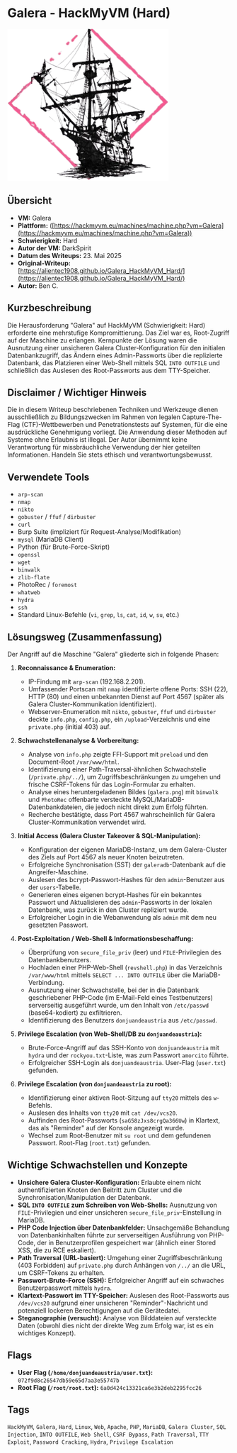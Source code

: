 # Galera - HackMyVM (Hard)
 
![Galera.png](Galera.png)

## Übersicht

*   **VM:** Galera
*   **Plattform:** ([https://hackmyvm.eu/machines/machine.php?vm=Galera](https://hackmyvm.eu/machines/machine.php?vm=Galera))
*   **Schwierigkeit:** Hard
*   **Autor der VM:** DarkSpirit
*   **Datum des Writeups:** 23. Mai 2025
*   **Original-Writeup:** [https://alientec1908.github.io/Galera_HackMyVM_Hard/](https://alientec1908.github.io/Galera_HackMyVM_Hard/)
*   **Autor:** Ben C.

## Kurzbeschreibung

Die Herausforderung "Galera" auf HackMyVM (Schwierigkeit: Hard) erforderte eine mehrstufige Kompromittierung. Das Ziel war es, Root-Zugriff auf der Maschine zu erlangen. Kernpunkte der Lösung waren die Ausnutzung einer unsicheren Galera Cluster-Konfiguration für den initialen Datenbankzugriff, das Ändern eines Admin-Passworts über die replizierte Datenbank, das Platzieren einer Web-Shell mittels SQL `INTO OUTFILE` und schließlich das Auslesen des Root-Passworts aus dem TTY-Speicher.

## Disclaimer / Wichtiger Hinweis

Die in diesem Writeup beschriebenen Techniken und Werkzeuge dienen ausschließlich zu Bildungszwecken im Rahmen von legalen Capture-The-Flag (CTF)-Wettbewerben und Penetrationstests auf Systemen, für die eine ausdrückliche Genehmigung vorliegt. Die Anwendung dieser Methoden auf Systeme ohne Erlaubnis ist illegal. Der Autor übernimmt keine Verantwortung für missbräuchliche Verwendung der hier geteilten Informationen. Handeln Sie stets ethisch und verantwortungsbewusst.

## Verwendete Tools

*   `arp-scan`
*   `nmap`
*   `nikto`
*   `gobuster` / `ffuf` / `dirbuster`
*   `curl`
*   Burp Suite (impliziert für Request-Analyse/Modifikation)
*   `mysql` (MariaDB Client)
*   Python (für Brute-Force-Skript)
*   `openssl`
*   `wget`
*   `binwalk`
*   `zlib-flate`
*   PhotoRec / `foremost`
*   `whatweb`
*   `hydra`
*   `ssh`
*   Standard Linux-Befehle (`vi`, `grep`, `ls`, `cat`, `id`, `w`, `su`, etc.)

## Lösungsweg (Zusammenfassung)

Der Angriff auf die Maschine "Galera" gliederte sich in folgende Phasen:

1.  **Reconnaissance & Enumeration:**
    *   IP-Findung mit `arp-scan` (192.168.2.201).
    *   Umfassender Portscan mit `nmap` identifizierte offene Ports: SSH (22), HTTP (80) und einen unbekannten Dienst auf Port 4567 (später als Galera Cluster-Kommunikation identifiziert).
    *   Webserver-Enumeration mit `nikto`, `gobuster`, `ffuf` und `dirbuster` deckte `info.php`, `config.php`, ein `/upload`-Verzeichnis und eine `private.php` (initial 403) auf.

2.  **Schwachstellenanalyse & Vorbereitung:**
    *   Analyse von `info.php` zeigte FFI-Support mit `preload` und den Document-Root `/var/www/html`.
    *   Identifizierung einer Path-Traversal-ähnlichen Schwachstelle (`/private.php/../`), um Zugriffsbeschränkungen zu umgehen und frische CSRF-Tokens für das Login-Formular zu erhalten.
    *   Analyse eines heruntergeladenen Bildes (`galera.png`) mit `binwalk` und `PhotoRec` offenbarte versteckte MySQL/MariaDB-Datenbankdateien, die jedoch nicht direkt zum Erfolg führten.
    *   Recherche bestätigte, dass Port 4567 wahrscheinlich für Galera Cluster-Kommunikation verwendet wird.

3.  **Initial Access (Galera Cluster Takeover & SQL-Manipulation):**
    *   Konfiguration der eigenen MariaDB-Instanz, um dem Galera-Cluster des Ziels auf Port 4567 als neuer Knoten beizutreten.
    *   Erfolgreiche Synchronisation (SST) der `galeradb`-Datenbank auf die Angreifer-Maschine.
    *   Auslesen des bcrypt-Passwort-Hashes für den `admin`-Benutzer aus der `users`-Tabelle.
    *   Generieren eines eigenen bcrypt-Hashes für ein bekanntes Passwort und Aktualisieren des `admin`-Passworts in der lokalen Datenbank, was zurück in den Cluster repliziert wurde.
    *   Erfolgreicher Login in die Webanwendung als `admin` mit dem neu gesetzten Passwort.

4.  **Post-Exploitation / Web-Shell & Informationsbeschaffung:**
    *   Überprüfung von `secure_file_priv` (leer) und `FILE`-Privilegien des Datenbankbenutzers.
    *   Hochladen einer PHP-Web-Shell (`revshell.php`) in das Verzeichnis `/var/www/html` mittels `SELECT ... INTO OUTFILE` über die MariaDB-Verbindung.
    *   Ausnutzung einer Schwachstelle, bei der in die Datenbank geschriebener PHP-Code (im E-Mail-Feld eines Testbenutzers) serverseitig ausgeführt wurde, um den Inhalt von `/etc/passwd` (base64-kodiert) zu exfiltrieren.
    *   Identifizierung des Benutzers `donjuandeaustria` aus `/etc/passwd`.

5.  **Privilege Escalation (von Web-Shell/DB zu `donjuandeaustria`):**
    *   Brute-Force-Angriff auf das SSH-Konto von `donjuandeaustria` mit `hydra` und der `rockyou.txt`-Liste, was zum Passwort `amorcito` führte.
    *   Erfolgreicher SSH-Login als `donjuandeaustria`. User-Flag (`user.txt`) gefunden.

6.  **Privilege Escalation (von `donjuandeaustria` zu root):**
    *   Identifizierung einer aktiven Root-Sitzung auf `tty20` mittels des `w`-Befehls.
    *   Auslesen des Inhalts von `tty20` mit `cat /dev/vcs20`.
    *   Auffinden des Root-Passworts (`saG58zJxs8crgQa366Uw`) in Klartext, das als "Reminder" auf der Konsole angezeigt wurde.
    *   Wechsel zum Root-Benutzer mit `su root` und dem gefundenen Passwort. Root-Flag (`root.txt`) gefunden.

## Wichtige Schwachstellen und Konzepte

*   **Unsichere Galera Cluster-Konfiguration:** Erlaubte einem nicht authentifizierten Knoten den Beitritt zum Cluster und die Synchronisation/Manipulation der Datenbank.
*   **SQL `INTO OUTFILE` zum Schreiben von Web-Shells:** Ausnutzung von `FILE`-Privilegien und einer unsicheren `secure_file_priv`-Einstellung in MariaDB.
*   **PHP Code Injection über Datenbankfelder:** Unsachgemäße Behandlung von Datenbankinhalten führte zur serverseitigen Ausführung von PHP-Code, der in Benutzerprofilen gespeichert war (ähnlich einer Stored XSS, die zu RCE eskaliert).
*   **Path Traversal (URL-basiert):** Umgehung einer Zugriffsbeschränkung (403 Forbidden) auf `private.php` durch Anhängen von `/../` an die URL, um CSRF-Tokens zu erhalten.
*   **Passwort-Brute-Force (SSH):** Erfolgreicher Angriff auf ein schwaches Benutzerpasswort mittels `hydra`.
*   **Klartext-Passwort im TTY-Speicher:** Auslesen des Root-Passworts aus `/dev/vcs20` aufgrund einer unsicheren "Reminder"-Nachricht und potenziell lockeren Berechtigungen auf die Gerätedatei.
*   **Steganographie (versucht):** Analyse von Bilddateien auf versteckte Daten (obwohl dies nicht der direkte Weg zum Erfolg war, ist es ein wichtiges Konzept).

## Flags

*   **User Flag (`/home/donjuandeaustria/user.txt`):** `072f9d8c26547db59e65d7aa3e55747b`
*   **Root Flag (`/root/root.txt`):** `6a0d424c13321ca6e3b2deb2295fcc26`

## Tags

`HackMyVM`, `Galera`, `Hard`, `Linux`, `Web`, `Apache`, `PHP`, `MariaDB`, `Galera Cluster`, `SQL Injection`, `INTO OUTFILE`, `Web Shell`, `CSRF Bypass`, `Path Traversal`, `TTY Exploit`, `Password Cracking`, `Hydra`, `Privilege Escalation`
